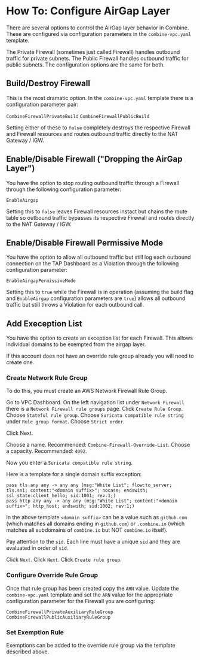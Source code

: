 # How To: Configure AirGap Layer

There are several options to control the AirGap layer behavior in Combine. These are configured via configuration parameters in the `combine-vpc.yaml` template. 

The Private Firewall (sometimes just called Firewall) handles outbound traffic for private subnets. The Public Firewall handles outbound traffic for public subnets. The configuration options are the same for both.

## Build/Destroy Firewall

This is the most dramatic option. In the `combine-vpc.yaml` template there is a configuration parameter pair:

`CombineFirewallPrivateBuild`
`CombineFirewallPublicBuild`

Setting either of these to `false` completely destroys the respective Firewall and Firewall resources and routes outbound traffic directly to the NAT Gateway / IGW.

## Enable/Disable Firewall ("Dropping the AirGap Layer")

You have the option to stop routing outbound traffic through a Firewall through the following configuration parameter:

`EnableAirgap`

Setting this to `false` leaves Firewall resources instact but chains the route table so outbound traffic bypasses its respective Firewall and routes directly to the NAT Gateway / IGW.

## Enable/Disable Firewall Permissive Mode

You have the option to allow all outbound traffic but still log each outbound connection on the TAP Dashboard as a Violation through the following configuration parameter:

`EnableAirgapPermissiveMode`

Setting this to `true` while the Firewall is in operation (assuming the build flag and `EnableAirgap` configuration parameters are `true`) allows all outbound traffic but still throws a Violation for each outbound call.

## Add Exeception List

You have the option to create an exception list for each Firewall. This allows individual domains to be exempted from the airgap layer. 

If this account does not have an override rule group already you will need to create one.

### Create Network Rule Group

To do this, you must create an AWS Network Firewall Rule Group.

Go to VPC Dashboard. On the left navigation list under `Network Firewall` there is a `Network Firewall rule groups` page.
Click `Create Rule Group`.
Choose `Stateful rule group`. 
Choose `Suricata compatible rule string` under `Rule group format`.
Choose `Strict order`.

Click Next.

Choose a name. Recommended: `Combine-Firewall-Override-List`.
Choose a capacity. Recommended: `4092`.

Now you enter a `Suricata compatible rule string`.

Here is a template for a single domain suffix exception:

```
pass tls any any -> any any (msg:"White List"; flow:to_server; tls.sni; content:"<domain suffix>"; nocase; endswith; ssl_state:client_hello; sid:1001; rev:1;)
pass http any any -> any any (msg:"White List"; content:"<domain suffix>"; http_host; endswith; sid:1002; rev:1;)
```

In the above template `<domain suffix>` can be a value such as `github.com` (which matches all domains ending in `github.com`) or `.combine.io` (which matches all subdomains of `combine.io` but NOT `combine.io` itself).

Pay attention to the `sid`. Each line must have a unique `sid` and they are evaluated in order of `sid`.

Click `Next`.
Click `Next`.
Click `Create rule group`.

### Configure Override Rule Group

Once that rule group has been created copy the `ARN` value. Update the `combine-vpc.yaml` template and set the `ARN` value for the appropriate configuration parameter for the Firewall you are configuring:

```
CombineFirewallPrivateAuxiliaryRuleGroup
CombineFirewallPublicAuxiliaryRuleGroup
```

### Set Exemption Rule

Exemptions can be added to the override rule group via the template described above.
